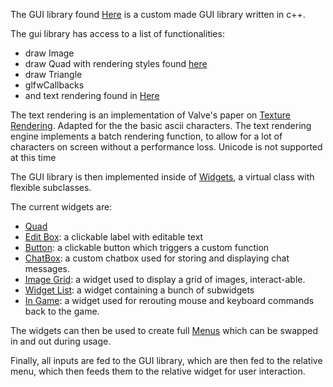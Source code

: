 

The GUI library found [Here](../src/Character/include/gui.h) is a custom made GUI library written in c++.

The gui library has access to a list of functionalities:

* draw Image
* draw Quad with rendering styles found [here](../src/Shaders/GUIShaders/guiShader2D.fs)
* draw Triangle
* glfwCallbacks
* and text rendering found in [Here](../src/Character/Widgets/textrendering.cpp)

The text rendering is an implementation of Valve's paper on [Texture Rendering](https://steamcdn-a.akamaihd.net/apps/valve/2007/SIGGRAPH2007_AlphaTestedMagnification.pdf). Adapted for the the basic ascii characters. The text rendering engine implements a batch rendering function, to allow for a lot of characters on screen without a performance loss.
Unicode is not supported at this time

The GUI library is then implemented inside of [Widgets](../src/Character/Widgets/widgets.h), a virtual class with flexible subclasses.

The current widgets are:
* [Quad](../src/Character/Widgets)
* [Edit Box](../src/Character/Widgets/label.cpp): a clickable label with editable text
* [Button](../src/Character/Widgets/button.cpp): a clickable button which triggers a custom function
* [ChatBox](../src/Character/Widgets/chatbox.cpp): a custom chatbox used for storing and displaying chat messages.
* [Image Grid](../src/Character/Widgets/grid.cpp): a widget used to display a grid of images, interact-able.  
* [Widget List](../src/Character/Widgets/grid.cpp): a widget containing a bunch of subwidgets
* [In Game](../src/Character/Widgets/ingame.cpp): a widget used for rerouting mouse and keyboard commands back to the game.

The widgets can then be used to create full [Menus](../src/Character/include/menus.h) which can be swapped in and out during usage.

Finally, all inputs are fed to the GUI library, which are then fed to the relative menu, which then feeds them to the relative widget for user interaction.
